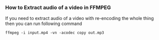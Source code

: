 ### How to Extract audio of a video in FFMPEG

If you need to extract audio of a video with re-encoding the whole thing then you can run following command

`ffmpeg -i input.mp4 -vn -acodec copy out.mp3`